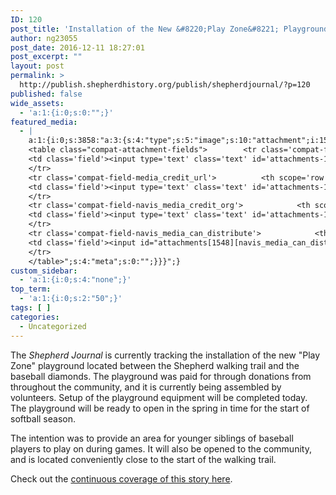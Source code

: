 ```yaml
---
ID: 120
post_title: 'Installation of the New &#8220;Play Zone&#8221; Playground'
author: ng23055
post_date: 2016-12-11 18:27:01
post_excerpt: ""
layout: post
permalink: >
  http://publish.shepherdhistory.org/publish/shepherdjournal/?p=120
published: false
wide_assets:
  - 'a:1:{i:0;s:0:"";}'
featured_media:
  - |
    a:1:{i:0;s:3858:"a:3:{s:4:"type";s:5:"image";s:10:"attachment";i:1548;s:15:"attachment_data";a:33:{s:2:"id";i:1548;s:5:"title";s:8:"100_0625";s:8:"filename";s:12:"100_0625.jpg";s:3:"url";s:70:"http://www.shepherdhistory.org/wp-content/uploads/2016/11/100_0625.jpg";s:4:"link";s:50:"http://www.shepherdhistory.org/?attachment_id=1548";s:3:"alt";s:0:"";s:6:"author";s:1:"1";s:11:"description";s:0:"";s:7:"caption";s:0:"";s:4:"name";s:8:"100_0625";s:6:"status";s:7:"inherit";s:10:"uploadedTo";i:1547;s:4:"date";i:1478370914000;s:8:"modified";i:1478370914000;s:9:"menuOrder";i:0;s:4:"mime";s:10:"image/jpeg";s:4:"type";s:5:"image";s:7:"subtype";s:4:"jpeg";s:4:"icon";s:67:"http://www.shepherdhistory.org/wp-includes/images/media/default.png";s:13:"dateFormatted";s:16:"November 5, 2016";s:6:"nonces";a:3:{s:6:"update";s:10:"2555d5acae";s:6:"delete";s:10:"0e580912b3";s:4:"edit";s:10:"80bc788abb";}s:8:"editLink";s:70:"http://www.shepherdhistory.org/wp-admin/post.php?post=1548&action=edit";s:4:"meta";b:0;s:10:"authorName";s:10:"Jon Morgan";s:14:"uploadedToLink";s:70:"http://www.shepherdhistory.org/wp-admin/post.php?post=1547&action=edit";s:15:"uploadedToTitle";s:46:"Installation of the New "Play Zone" Playground";s:15:"filesizeInBytes";i:1420153;s:21:"filesizeHumanReadable";s:4:"1 MB";s:5:"sizes";a:4:{s:9:"thumbnail";a:4:{s:6:"height";i:140;s:5:"width";i:140;s:3:"url";s:78:"http://www.shepherdhistory.org/wp-content/uploads/2016/11/100_0625-140x140.jpg";s:11:"orientation";s:9:"landscape";}s:6:"medium";a:4:{s:6:"height";i:252;s:5:"width";i:336;s:3:"url";s:78:"http://www.shepherdhistory.org/wp-content/uploads/2016/11/100_0625-336x252.jpg";s:11:"orientation";s:9:"landscape";}s:5:"large";a:4:{s:6:"height";i:578;s:5:"width";i:771;s:3:"url";s:78:"http://www.shepherdhistory.org/wp-content/uploads/2016/11/100_0625-771x578.jpg";s:11:"orientation";s:9:"landscape";}s:4:"full";a:4:{s:3:"url";s:70:"http://www.shepherdhistory.org/wp-content/uploads/2016/11/100_0625.jpg";s:6:"height";i:2448;s:5:"width";i:3264;s:11:"orientation";s:9:"landscape";}}s:6:"height";i:2448;s:5:"width";i:3264;s:11:"orientation";s:9:"landscape";s:6:"compat";a:2:{s:4:"item";s:1723:"<input type="hidden" name="attachments[1548][menu_order]" value="0" /><p class="media-types media-types-required-info">Required fields are marked <span class="required">*</span></p>
    <table class="compat-attachment-fields">		<tr class='compat-field-media_credit'>			<th scope='row' class='label'><label for='attachments-1548-media_credit'><span class='alignleft'>Credit</span><br class='clear' /></label></th>
    <td class='field'><input type='text' class='text' id='attachments-1548-media_credit' name='attachments[1548][media_credit]' value=''  /></td>
    </tr>
    <tr class='compat-field-media_credit_url'>			<th scope='row' class='label'><label for='attachments-1548-media_credit_url'><span class='alignleft'>Credit URL</span><br class='clear' /></label></th>
    <td class='field'><input type='text' class='text' id='attachments-1548-media_credit_url' name='attachments[1548][media_credit_url]' value=''  /></td>
    </tr>
    <tr class='compat-field-navis_media_credit_org'>			<th scope='row' class='label'><label for='attachments-1548-navis_media_credit_org'><span class='alignleft'>Organization</span><br class='clear' /></label></th>
    <td class='field'><input type='text' class='text' id='attachments-1548-navis_media_credit_org' name='attachments[1548][navis_media_credit_org]' value=''  /></td>
    </tr>
    <tr class='compat-field-navis_media_can_distribute'>			<th scope='row' class='label'><label for='attachments-1548-navis_media_can_distribute'><span class='alignleft'>Can<br />distribute?</span><br class='clear' /></label></th>
    <td class='field'><input id="attachments[1548][navis_media_can_distribute]" name="attachments[1548][navis_media_can_distribute]" type="checkbox" value="1"  /></td>
    </tr>
    </table>";s:4:"meta";s:0:"";}}}";}
custom_sidebar:
  - 'a:1:{i:0;s:4:"none";}'
top_term:
  - 'a:1:{i:0;s:2:"50";}'
tags: [ ]
categories:
  - Uncategorized
---
```

The <em>Shepherd Journal</em> is currently tracking the installation of the new "Play Zone" playground located between the Shepherd walking trail and the baseball diamonds. The playground was paid for through donations from throughout the community, and it is currently being assembled by volunteers. Setup of the playground equipment will be completed today. The playground will be ready to open in the spring in time for the start of softball season.

The intention was to provide an area for younger siblings of baseball players to play on during games. It will also be opened to the community, and is located conveniently close to the start of the walking trail.

Check out the <a href="http://www.shepherdhistory.org/shepherdjournal/tag/playzone/">continuous coverage of this story here</a>.
